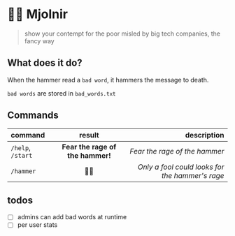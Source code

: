 # :hammer::angry: Mjolnir

> show your contempt for the poor misled by big tech companies, the fancy way

## What does it do?

When the hammer read a `bad word`, it hammers the message to death.

`bad words` are stored in `bad_words.txt`

## Commands


| command           | result                           | description                                     |
| :-                | :-:                              | -:                                              |
| `/help`, `/start` | **Fear the rage of the hammer!** | _Fear the rage of the hammer_                   |
| `/hammer`         | :hammer::angry:                  | _Only a fool could looks for the hammer's rage_ |


## todos

- [ ] admins can add bad words at runtime
- [ ] per user stats